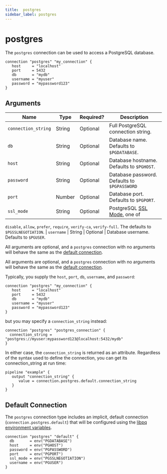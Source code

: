 ```yaml
---
title:  postgres
sidebar_label: postgres
---
```


# postgres

The `postgres` connection can be used to access a PostgreSQL database.

```hcl
connection "postgres" "my_connection" {
   host     = "localhost"
   port     = 5432
   db       = "mydb"
   username = "myuser"
   password = "mypassword123"
}
```

## Arguments

| Name                | Type    | Required?| Description
|---------------------|---------|----------|-------------------
| `connection_string` |  String | Optional | Full PostgreSQL connection string.
| `db`                |  String | Optional | Database name.  Defaults to `$PGDATABASE`.
| `host`              |  String | Optional | Database hostname.  Defaults to `$PGHOST`.
| `password`          |  String | Optional | Database password. Defaults to `$PGPASSWORD`
| `port`              |  Number | Optional | Database port.  Defaults to `$PGPORT`.
| `ssl_mode`          |  String | Optional | PostgreSQL [SSL Mode](https://www.postgresql.org/docs/current/libpq-ssl.html#LIBPQ-SSL-PROTECTION), one of 
`disable`, `allow`, `prefer`, `require`, `verify-ca`, `verify-full`.  The defaults to `$PGSSLNEGOTIATION`.
| `username`          |  String | Optional |  Database username. Defaults to `$PGUSER`.


All arguments are optional, and a `postgres` connection with no arguments will behave the same as the [default connection](#default-connection).

<!--

| `search_path`       |  String | Optional | Database search path.
| `search_path_prefix`|  String | Optional | Database search path prefix.

-->



All arguments are optional, and a `postgres` connection with no arguments will behave the same as the [default connection](#default-connection).

Typically, you supply the `host`, `port`, `db`, `username`, and `password`:

```hcl
connection "postgres" "my_connection" {
   host     = "localhost"
   port     = 5432
   db       = "mydb"
   username = "myuser"
   password = "mypassword123"
}
```

but you may specify a `connection_string` instead:

```hcl
connection "postgres" "postgres_connection" {
  connection_string = "postgres://myuser:mypassword123@localhost:5432/mydb"
}
```


In either case, the `connection_string` is returned as an attribute.  Regardless of the syntax used to define the connection, you can get its connection_string at run time:

```hcl
pipeline "example" {
   output "connection_string" {
      value = connection.postgres.default.connection_string
   }
}
```

## Default Connection

The `postgres` connection type includes an implicit, default connection (`connection.postgres.default`) that will be configured using the [libpq environment variables](https://www.postgresql.org/docs/current/libpq-envars.html).


```hcl
connection "postgres" "default" {
  db       = env("PGDATABASE")
  host     = env("PGHOST")
  password = env("PGPASSWORD")
  port     = env("PGPORT")
  ssl_mode = env("PGSSLNEGOTIATION")
  username = env("PGUSER")
}
```
